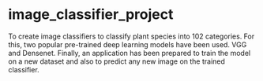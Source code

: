 # image_classifier_project
To create image classifiers to classify plant species into 102 categories. For this, two popular pre-trained deep learning models have been used. VGG and Densenet. Finally, an application has been prepared to train the model on a new dataset and also to predict any new image on the trained classifier.
